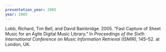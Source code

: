 ```yaml
---
presentation_year: 2005
year: 2005
---
```


Lobb, Richard, Tim Bell, and David Bainbridge. 2005. “Fast Capture of Sheet Music for an Agile Digital Music Library.” In <i>Proceedings of the Sixth International Conference on Music Information Retrieval (ISMIR)</i>, 145–52. at London, UK.